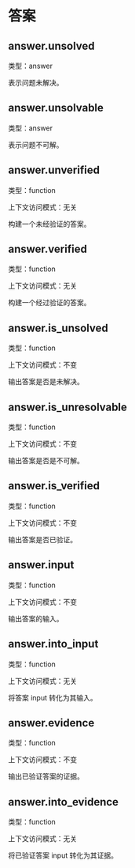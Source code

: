 # 答案

## answer.unsolved

类型：answer

表示问题未解决。

## answer.unsolvable

类型：answer

表示问题不可解。

## answer.unverified

类型：function

上下文访问模式：无关

构建一个未经验证的答案。

## answer.verified

类型：function

上下文访问模式：无关

构建一个经过验证的答案。

## answer.is_unsolved

类型：function

上下文访问模式：不变

输出答案是否是未解决。

## answer.is_unresolvable

类型：function

上下文访问模式：不变

输出答案是否是不可解。

## answer.is_verified

类型：function

上下文访问模式：不变

输出答案是否已验证。

## answer.input

类型：function

上下文访问模式：不变

输出答案的输入。

## answer.into_input

类型：function

上下文访问模式：无关

将答案 input 转化为其输入。

## answer.evidence

类型：function

上下文访问模式：不变

输出已验证答案的证据。

## answer.into_evidence

类型：function

上下文访问模式：无关

将已验证答案 input 转化为其证据。

